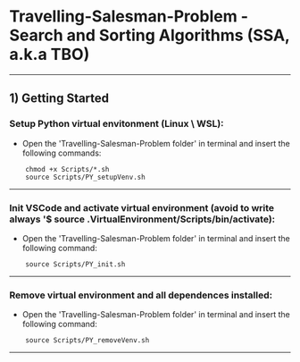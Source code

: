 # Travelling-Salesman-Problem - Search and Sorting Algorithms (SSA, a.k.a TBO)
---

## 1) Getting Started

### Setup Python virtual envitonment (Linux \ WSL):
- Open the 'Travelling-Salesman-Problem folder' in terminal and insert the following commands:

```Shell
    chmod +x Scripts/*.sh
    source Scripts/PY_setupVenv.sh
```

---

### Init VSCode and activate virtual environment (avoid to write always '$ source .VirtualEnvironment/Scripts/bin/activate):
- Open the 'Travelling-Salesman-Problem folder' in terminal and insert the following command:

```Shell
    source Scripts/PY_init.sh
```

---

### Remove virtual environment and all dependences installed:
- Open the 'Travelling-Salesman-Problem folder' in terminal and insert the following command:

```Shell
    source Scripts/PY_removeVenv.sh
```

---